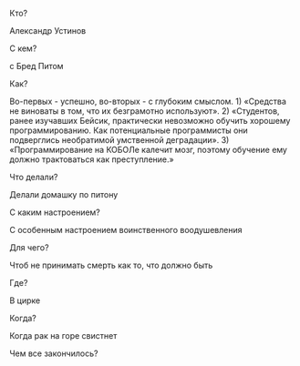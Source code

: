Кто?

Александр Устинов

C кем?

с Бред Питом

Как?

Во-первых - успешно, во-вторых - с глубоким смыслом. 1) «Средства не виноваты в том, что их безграмотно используют». 2) «Студентов, ранее изучавших Бейсик, практически невозможно обучить хорошему программированию. Как потенциальные программисты они подверглись необратимой умственной деградации». 3) «Программирование на КОБОЛе калечит мозг, поэтому обучение ему должно трактоваться как преступление.»

Что делали?

Делали домашку по питону

С каким настроением?

С особенным настроением воинственного воодушевления

Для чего?

Чтоб не принимать смерть как то, что должно быть

Где?

В цирке

Когда?

Когда рак на горе свистнет

Чем все закончилось?
